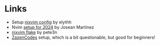 # Links

- Setup [nixvim config](https://github.com/elythh/nixvim) by elythh
- Nvim [setup for 2024](https://www.josean.com/posts/how-to-setup-neovim-2024) by Josean Martinez
- [nixvim flake](https://github.com/pete3n/nixvim-flake) by pete3n
- [ZazenCodes](https://www.youtube.com/watch?v=VljhZ0e9zGE) setup, which is a bit questionable, but good for beginners!
